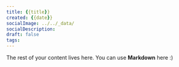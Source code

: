 ```yaml
---
title: {{title}}
created: {{date}}
socialImage: ../../_data/
socialDescription:
draft: false
tags:
---
```

 
The rest of your content lives here. You can use **Markdown** here :)
